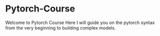 # Pytorch-Course

Welcome to Pytorch Course  Here I will guide you on the pytorch syntax from the very beginning to building complex models. 
